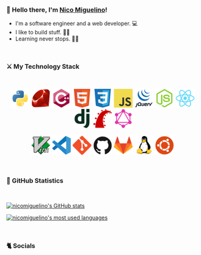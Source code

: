 ### 🦄 Hello there, I'm [Nico Miguelino][6]!

- I'm a software engineer and a web developer. 💻
- I like to build stuff. 🔨✨
- Learning never stops. 🏃‍♂

<br>


### ⚔️ My Technology Stack

<br>

<p align="center">
  <img src="https://github.com/devicons/devicon/blob/master/icons/python/python-original.svg" alt="Python" width="50" height="50"/>
  <img src="https://github.com/devicons/devicon/blob/master/icons/ruby/ruby-original.svg" alt="Ruby" width="50" height="50"/>
  <img src="https://github.com/devicons/devicon/blob/master/icons/cplusplus/cplusplus-original.svg" alt="C++" width="50" height="50"/>
  <img src="https://github.com/devicons/devicon/blob/master/icons/html5/html5-original.svg" alt="HTML5" width="50" height="50"/>
  <img src="https://github.com/devicons/devicon/blob/master/icons/css3/css3-original.svg" alt="CSS3" width="50" height="50"/>
  <img src="https://github.com/devicons/devicon/blob/master/icons/javascript/javascript-original.svg" alt="JS" width="50" height="50"/>
  <img src="https://github.com/devicons/devicon/blob/master/icons/jquery/jquery-original-wordmark.svg" alt="JQuery" width="50" height="50"/>
  <img src="https://github.com/devicons/devicon/blob/master/icons/nodejs/nodejs-original.svg" alt="NodeJS" width="50" height="50"/>
  <img src="https://github.com/devicons/devicon/blob/master/icons/react/react-original.svg" alt="React" width="50" height="50"/>
  <img src="https://github.com/devicons/devicon/blob/master/icons/django/django-plain.svg" alt="Django" width="50" height="50"/>
  <img src="https://github.com/devicons/devicon/blob/master/icons/rails/rails-plain.svg" alt="Ruby on Rails" width="50" height="50"/>
  <img src="https://github.com/devicons/devicon/blob/master/icons/graphql/graphql-plain.svg" alt="GraphQL" width="50" height="50"/>
  <br><br>
  <img src="https://github.com/devicons/devicon/blob/master/icons/vim/vim-original.svg" alt="Vim" width="50" height="50"/>
  <img src="https://github.com/devicons/devicon/blob/master/icons/vscode/vscode-original.svg" alt="Vim" width="50" height="50"/>
  <img src="https://github.com/devicons/devicon/blob/master/icons/git/git-original.svg" alt="Git" width="50" height="50"/>
  <img src="https://github.com/devicons/devicon/blob/master/icons/github/github-original.svg" alt="GitHub" width="50" height="50"/>
  <img src="https://github.com/devicons/devicon/blob/master/icons/gitlab/gitlab-original.svg" alt="GitLab" width="50" height="50"/>
  <img src="https://github.com/devicons/devicon/blob/master/icons/linux/linux-original.svg" alt="Linux" width="50" height="50"/>
  <img src="https://github.com/devicons/devicon/blob/master/icons/ubuntu/ubuntu-plain.svg" alt="Ubuntu" width="50" height="50"/>
</p>

<br>


### 📜 GitHub Statistics

<br>
  
[![nicomiguelino's GitHub stats][2]][1]

[![nicomiguelino's most used languages][3]][1]
  
<br>


### 🐈 Socials

<br>

[<img alt="" src="https://img.shields.io/badge/LinkedIn-0077B5?style=for-the-badge&logo=linkedin&logoColor=white">][4]
[<img alt="" src="https://img.shields.io/badge/GitHub-100000?style=for-the-badge&logo=github&logoColor=white">][5]



<!--  Link References  -->

[1]: https://github.com/anuraghazra/github-readme-stats
[2]: https://github-readme-stats.vercel.app/api?username=nicomiguelino&show_icons=true&theme=buefy&count_private=true&include_all_commits=true
[3]: https://github-readme-stats.vercel.app/api/top-langs/?username=nicomiguelino&layout=compact&theme=buefy&hide=php,html,css
[4]: https://www.linkedin.com/in/nico-miguelino-640565122/
[5]: https://github.com/nicomiguelino
[6]: https://nicomiguelino.github.io/about/
